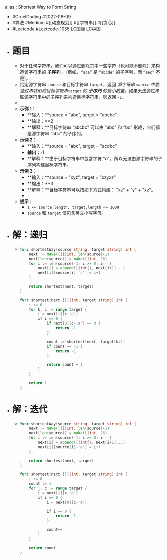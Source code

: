 alias:: Shortest Way to Form String
- #CruelCoding #2022-08-09
- #算法 #Medium #[[动态规划]] #[[字符串]] #[[贪心]]
- #Leetcode #Leetcode-1055 [LC国际](https://leetcode.com/problems/shortest-way-to-form-string/) [LC中国](https://leetcode.cn/problems/shortest-way-to-form-string/)
- # 题目
	- 对于任何字符串，我们可以通过删除其中一些字符（也可能不删除）来构造该字符串的 **子序列** 。(例如，`“ace”` 是 `“abcde”` 的子序列，而 `“aec”` 不是)。
	- 给定源字符串 `source` 和目标字符串 `target`，返回 *源字符串 `source` 中能通过串联形成目标字符串*`target` *的 **子序列** 的最小数量*。如果无法通过串联源字符串中的子序列来构造目标字符串，则返回 `-1`。
	-
	- **示例 1：**
		- **输入：**source = "abc", target = "abcbc"
		- **输出：**2
		- **解释：**目标字符串 "abcbc" 可以由 "abc" 和 "bc" 形成，它们都是源字符串 "abc" 的子序列。
	- **示例 2：**
		- **输入：**source = "abc", target = "acdbc"
		- **输出：**-1
		- **解释：**由于目标字符串中包含字符 "d"，所以无法由源字符串的子序列构建目标字符串。
	- **示例 3：**
		- **输入：**source = "xyz", target = "xzyxz"
		- **输出：**3
		- **解释：**目标字符串可以按如下方式构建： "xz" + "y" + "xz"。
		-
	- **提示：**
		- `1 <= source.length, target.length <= 1000`
		- `source` 和 `target` 仅包含英文小写字母。
- # 解：递归
	- ```go
	  func shortestWay(source string, target string) int {
	      next := make([][]int, len(source)+1)
	      next[len(source)] = make([]int, 26)
	      for i := len(source)-1; i >= 0; i-- {
	          next[i] = append([]int{}, next[i+1]...)
	          next[i][source[i]-'a'] = i+1
	      }
	  
	      return shortest(next, target)
	  }
	  
	  func shortest(next [][]int, target string) int {
	      i := 0
	      for k, c := range target {
	          i = next[i][c-'a']
	          if i == 0 {
	              if next[0][c-'a'] == 0 {
	                  return -1
	              }
	  
	              count := shortest(next, target[k:])
	              if count == -1 {
	                  return -1
	              }
	  
	              return count + 1
	          }
	      }
	  
	      return 1
	  }
	  ```
- # 解：迭代
	- ```go
	  func shortestWay(source string, target string) int {
	      next := make([][]int, len(source)+1)
	      next[len(source)] = make([]int, 26)
	      for i := len(source)-1; i >= 0; i-- {
	          next[i] = append([]int{}, next[i+1]...)
	          next[i][source[i]-'a'] = i+1
	      }
	  
	      return shortest(next, target)
	  }
	  
	  func shortest(next [][]int, target string) int {
	      i := 0
	      count := 1
	      for _, c := range target {
	          i = next[i][c-'a']
	          if i == 0 {
	              i = next[0][c-'a']
	  
	              if i == 0 {
	                  return -1
	              } 
	  
	              count++
	          }
	      }
	  
	      return count
	  }
	  ```